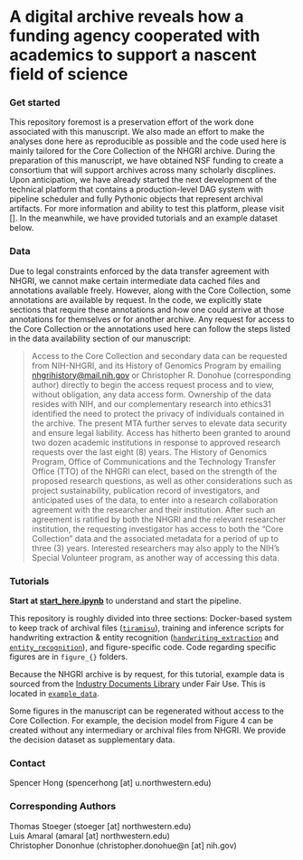 # A digital archive reveals how a funding agency cooperated with academics to support a nascent field of science

### Get started

This repository foremost is a preservation effort of the work done associated with this manuscript. We also made an effort to make the analyses done here as reproducible as possible and the code used here is mainly tailored for the Core Collection of the NHGRI archive. During the preparation of this manuscript, we have obtained NSF funding to create a consortium that will support archives across many scholarly discplines. Upon anticipation, we have already started the next development of the technical platform that contains a production-level DAG system with pipeline scheduler and fully Pythonic objects that represent archival artifacts. For more information and ability to test this platform, please visit []. In the meanwhile, we have provided tutorials and an example dataset below. 

### Data
Due to legal constraints enforced by the data transfer agreement with NHGRI, we cannot make certain intermediate data cached files and annotations available freely. However, along with the Core Collection, some annotations are available by request. In the code, we explicitly state sections that require these annotations and how one could arrive at those annotations for themselves or for another archive. Any request for access to the Core Collection or the annotations used here can follow the steps listed in the data availability section of our manuscript:

> Access to the Core Collection and secondary data can be requested from NIH-NHGRI, and its History of Genomics Program by emailing nhgrihistory@mail.nih.gov or Christopher R. Donohue (corresponding author) directly to begin the access request process and to view, without obligation, any data access form. Ownership of the data resides with NIH, and our complementary research into ethics31 identified the need to protect the privacy of individuals contained in the archive. The present MTA further serves to elevate data security and ensure legal liability. Access has hitherto been granted to around two dozen academic institutions in response to approved research requests over the last eight (8) years.  The History of Genomics Program, Office of Communications and the Technology Transfer Office (TTO) of the NHGRI can elect, based on the strength of the proposed research questions, as well as other considerations such as project sustainability, publication record of investigators, and anticipated uses of the data, to enter into a research collaboration agreement with the researcher and their institution. After such an agreement is ratified by both the NHGRI and the relevant researcher institution, the requesting investigator has access to both the “Core Collection” data and the associated metadata for a period of up to three (3) years.  Interested researchers may also apply to the NIH’s Special Volunteer program, as another way of accessing this data.

### Tutorials
**Start at [start_here.ipynb](start_here.ipynb)** to understand and start the pipeline. 

This repository is roughly divided into three sections: Docker-based system to keep track of archival files ([`tiramisu`](tiramisu/README.md)), training and inference scripts for handwriting extraction & entity recognition ([`handwriting_extraction`](handwriting_extraction/README.md) and [`entity_recognition`](entity_recognition/README.md)), and figure-specific code. Code regarding specific figures are in `figure_{}` folders. 

Because the NHGRI archive is by request, for this tutorial, example data is sourced from the [Industry Documents Library](https://www.industrydocuments.ucsf.edu/) under Fair Use. This is located in [`example_data`](example_data/). 

Some figures in the manuscript can be regenerated without access to the Core Collection. For example, the decision model from Figure 4 can be created without any intermediary or archival files from NHGRI. We provide the decision dataset as supplementary data.

### Contact

Spencer Hong (spencerhong [at] u.northwestern.edu)   

### Corresponding Authors
Thomas Stoeger (stoeger [at] northwestern.edu)  
Luis Amaral (amaral [at] northwestern.edu)   
Christopher Dononhue (christopher.donohue@n [at] nih.gov)

